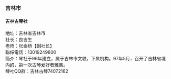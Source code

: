 ### 吉林市
#### 吉林古琴社
地址：吉林省吉林市  
社长：良吉生  
老师：张金桥【副社长】  
聯係電話：13019249800  
簡介：琴社于96年建立，属于吉林市文联，下属机构。97年5月，召开了吉林省境内的，第一次古琴爱好者雅集。  
琴社QQ群：吉林古琴74072162

